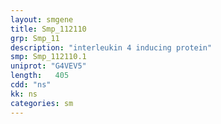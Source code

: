 ```yaml
---
layout: smgene
title: Smp_112110
grp: Smp_11
description: "interleukin 4 inducing protein"
smp: Smp_112110.1
uniprot: "G4VEV5"
length:   405
cdd: "ns"
kk: ns
categories: sm
---
```

